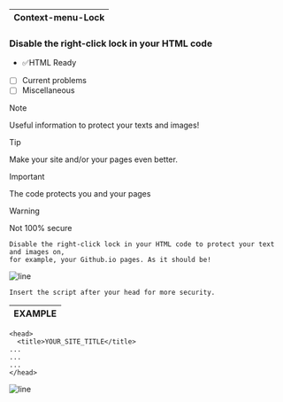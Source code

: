 | Context-menu-Lock |
|---|

### Disable the right-click lock in your HTML code

- ✅HTML Ready
- [ ] Current problems
- [ ] Miscellaneous

> [!NOTE]
> Useful information to protect your texts and images!

> [!TIP]
> Make your site and/or your pages even better.

> [!IMPORTANT]
> The code protects you and your pages

> [!WARNING]
> Not 100% secure


```yarn
Disable the right-click lock in your HTML code to protect your text and images on,
for example, your Github.io pages. As it should be!
```

![line](https://github.com/bylickilabs/bylickilabs/assets/109308073/bfd77a60-d426-4470-b417-fdbab0166188) 

```yarn
Insert the script after your head for more security.
```

| EXAMPLE |
|---|
```yarn
<head>
  <title>YOUR_SITE_TITLE</title>
...
...
...
</head>
```
![line](https://github.com/bylickilabs/bylickilabs/assets/109308073/bfd77a60-d426-4470-b417-fdbab0166188) 
